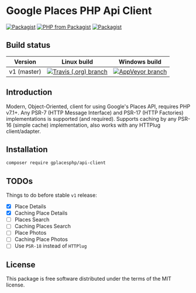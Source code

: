 # Google Places PHP Api Client

[![Packagist](https://img.shields.io/packagist/v/gplacesphp/api-client.svg?style=flat-square)](https://packagist.org/packages/gplacesphp/api-client)
[![PHP from Packagist](https://img.shields.io/packagist/php-v/gplacesphp/api-client.svg?style=flat-square)](https://packagist.org/packages/gplacesphp/api-client)
[![Packagist](https://img.shields.io/packagist/dt/gplacesphp/api-client.svg?style=flat-square)](https://packagist.org/packages/gplacesphp/api-client)

## Build status

|Version|Linux build|Windows build|
|---|---|---|
|v1 (master)|[![Travis (.org) branch](https://img.shields.io/travis/gplacesphp/api-client/master.svg?style=flat-square)](https://travis-ci.org/gplacesphp/api-client)|[![AppVeyor branch](https://img.shields.io/appveyor/ci/PabloKowalczyk/api-client/master.svg?style=flat-square)](https://ci.appveyor.com/project/PabloKowalczyk/api-client)

## Introduction

Modern, Object-Oriented, client for using Google's Places API, requires PHP v7.1+.
Any PSR-7 (HTTP Message Interface) and PSR-17 (HTTP Factories) implementations is supported (and required).
Supports caching by any PSR-16 (simple cache) implementation,
also works with any HTTPlug client/adapter.

## Installation

```bash
composer require gplacesphp/api-client
```

## TODOs

Things to do before stable `v1` release:

- [x] Place Details
- [x] Caching Place Details
- [ ] Places Search
- [ ] Caching Places Search
- [ ] Place Photos
- [ ] Caching Place Photos
- [ ] Use `PSR-18` instead of `HTTPlug`

## License
This package is free software distributed under the terms of the MIT license.
